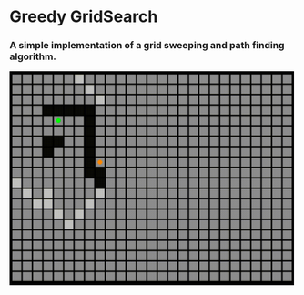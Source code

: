 # Greedy GridSearch

### A simple implementation of a grid sweeping and path finding algorithm.


<img src="GridSearch.gif" width="500"/>